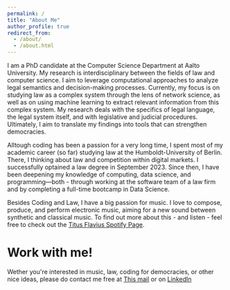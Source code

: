 ```yaml
---
permalink: /
title: "About Me"
author_profile: true
redirect_from: 
  - /about/
  - /about.html
---
```


I am a PhD candidate at the Computer Science Department at Aalto University. My research is interdisciplinary between the fields of law and computer science. I aim to leverage computational approaches to analyze legal
semantics and decision-making processes. Currently, my focus is on studying law as a complex system through the
lens of network science, as well as on using machine learning to extract relevant information from this
complex system. My research  deals with the specifics of legal language, the legal system itself, and with
legislative and judicial procedures. Ultimately, I aim to translate my findings into tools that can strengthen
democracies.

Alltough coding has been a passion for a very long time, I spent most of my academic career (so far) studying law at the Humboldt-University of Berlin. There, I thinking about law and competition within digital markets. I successfully optained a law degree in September 2023. Since then, I have been deepening my knowledge of computing, data science, and programming—both - through working at the software team of a law firm and by completing a full-time bootcamp in Data Science.

Besides Coding and Law, I have a big passion for music. I love to compose, produce, and perform electronic music, aiming for a new sound between synthetic and classical music. To find out more about this - and listen - feel free to check out the [Titus Flavius Spotify Page](https://open.spotify.com/artist/4pSvvLpY4sQ6DLzqfeH92F?si=aRsuefXuRJa0XBwz_P_WJA).

Work with me!
======
Wether you're interested in music, law, coding for democracies, or other nice ideas, please do contact me free at [This mail](titus.puender@aalto.fi) or on [LinkedIn](https://www.linkedin.com/in/tituspuender/)

